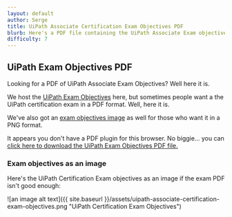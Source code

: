 ```yaml
---
layout: default
author: Serge
title: UiPath Associate Certification Exam Objectives PDF      
blurb: Here's a PDF file containing the UiPath Associate Exam objectives.
difficulty: 7
---
```


## UiPath Exam Objectives PDF

Looking for a PDF of UiPath Associate Exam Objectives? Well here it is.

We host the [UiPath Exam Objectives](/assets/associate-objectives.html)  here, but sometimes people want a the UiPath certification exam in a PDF format. Well, here it is.

We've also got an [exam objectives image](http://uipath.rpacertified.com/2020/10/15/image-uipath-certification-exam-objectives.html) as well for those who want it in a PNG format.

<object data="/assets/associate-objectives.html" type="application/pdf" width="100%"> 
  <p>It appears you don't have a PDF plugin for this browser.
   No biggie... you can <a href="/assets/associate-objectives.html">click here to
  download the UiPath Exam Objectives PDF file.</a></p>  
</object>

### Exam objectives as an image

Here's the UiPath Certification Exam objectives as an image if the exam PDF isn't good enough:

![an image alt text]({{ site.baseurl }}/assets/uipath-associate-certification-exam-objectives.png "UiPath Certification Exam Objectives")

